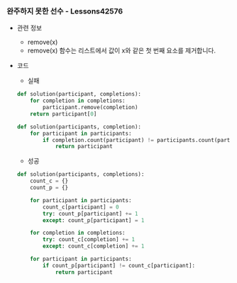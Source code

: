 ### 완주하지 못한 선수 - Lessons42576

- 관련 정보
    - remove(x)
    - remove(x) 함수는 리스트에서 값이 x와 같은 첫 번째 요소를 제거합니다.
- 코드
    - 실패

    ```python
    def solution(participant, completions):
        for completion in completions:
            participant.remove(completion)
        return participant[0] 
    ```

    ```python
    def solution(participants, completion):
        for participant in participants:
            if completion.count(participant) != participants.count(participant):
                return participant
    ```

    - 성공

    ```python
    def solution(participants, completions):
        count_c = {}
        count_p = {}
    
        for participant in participants:
            count_c[participant] = 0
            try: count_p[participant] += 1
            except: count_p[participant] = 1
    
        for completion in completions:
            try: count_c[completion] += 1
            except: count_c[completion] += 1
    
        for participant in participants:
            if count_p[participant] != count_c[participant]:
                return participant
    ```